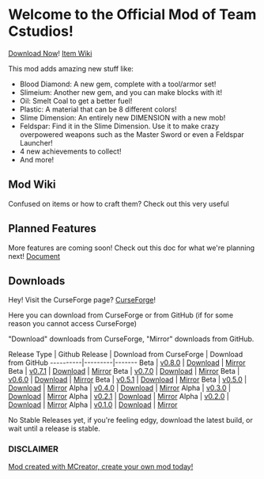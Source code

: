 # Welcome to the Official Mod of Team Cstudios!

[Download Now](#downloads)!
[Item Wiki](wiki)

This mod adds amazing new stuff like:

- Blood Diamond: A new gem, complete with a tool/armor set!
- Slimeium: Another new gem, and you can make blocks with it!
- Oil: Smelt Coal to get a better fuel!
- Plastic: A material that can be 8 different colors!
- Slime Dimension: An entirely new DIMENSION with a new mob!
- Feldspar: Find it in the Slime Dimension. Use it to make crazy overpowered weapons such as the Master Sword or even a Feldspar Launcher!
- 4 new achievements to collect!
- And more!

## Mod Wiki

Confused on items or how to craft them? Check out this very useful

## Planned Features

More features are coming soon! Check out this doc for what we're planning next! [Document](https://docs.google.com/document/d/1iLpDbmiFM5Q7dai4ZxXsKUcvsmPjlw72fb-hxB8LypQ/edit?usp=sharing)

## Downloads

Hey! Visit the CurseForge page? [CurseForge](https://minecraft.curseforge.com/projects/cstudiosmod/files)!

Here you can download from CurseForge or from GitHub (if for some reason you cannot access CurseForge)

"Download" downloads from CurseForge, "Mirror" downloads from GitHub.

Release Type | Github Release | Download from CurseForge | Download from GitHub
----------|---------|-------
Beta | [v0.8.0](https://github.com/TeamCstudios/CStudiosMod/releases/tag/0.8.0) | [Download](https://minecraft.curseforge.com/projects/cstudiosmod/files/2445501/download) | [Mirror](https://github.com/TeamCstudios/CStudiosMod/blob/master/beta%20builds/cstudiosmod_0.8.0.jar)
Beta | [v0.7.1](https://github.com/TeamCstudios/CStudiosMod/releases/tag/0.7.1) | [Download](https://minecraft.curseforge.com/projects/cstudiosmod/files/2440230/download) | [Mirror](https://github.com/TeamCstudios/CStudiosMod/blob/master/beta%20builds/cstudiosmod_0.7.1.jar)
Beta | [v0.7.0](https://github.com/TeamCstudios/CStudiosMod/releases/tag/0.7.0) | [Download](https://minecraft.curseforge.com/projects/cstudiosmod/files/2439821/download) | [Mirror](https://github.com/TeamCstudios/CStudiosMod/blob/master/beta%20builds/cstudiosmod_0.7.0.jar)
Beta | [v0.6.0](https://github.com/TeamCstudios/CStudiosMod/releases/tag/0.6.0) | [Download](https://minecraft.curseforge.com/projects/cstudiosmod/files/2439766/download) | [Mirror](https://github.com/TeamCstudios/CStudiosMod/blob/master/beta%20builds/cstudiosmod_0.6.0.jar)
Beta | [v0.5.1](https://github.com/TeamCstudios/CStudiosMod/releases/tag/0.5.1) | [Download](https://minecraft.curseforge.com/projects/cstudiosmod/files/2439765/download) | [Mirror](https://github.com/TeamCstudios/CStudiosMod/blob/master/beta%20builds/cstudiosmod_0.5.1.jar)
Beta | [v0.5.0](https://github.com/TeamCstudios/CStudiosMod/releases/tag/0.5.0) | [Download](https://minecraft.curseforge.com/projects/cstudiosmod/files/2439764/download) | [Mirror](https://github.com/TeamCstudios/CStudiosMod/blob/master/beta%20builds/cstudiosmod_0.5.0.jar)
Alpha | [v0.4.0](https://github.com/TeamCstudios/CStudiosMod/releases/tag/0.4.0) | [Download](https://minecraft.curseforge.com/projects/cstudiosmod/files/2439763/download) | [Mirror](https://github.com/TeamCstudios/CStudiosMod/blob/master/alpha%20builds/cstudiosmod_0.4.0.jar?raw=true)
Alpha | [v0.3.0](https://github.com/TeamCstudios/CStudiosMod/releases/tag/0.3.0) | [Download](https://minecraft.curseforge.com/projects/cstudiosmod/files/2439762/download) | [Mirror](https://github.com/TeamCstudios/CStudiosMod/blob/master/alpha%20builds/cstudiosmod_0.3.0.jar?raw=true)
Alpha | [v0.2.1](https://github.com/TeamCstudios/CStudiosMod/releases/tag/0.2.1) | [Download](https://minecraft.curseforge.com/projects/cstudiosmod/files/2439761/download) | [Mirror](https://github.com/TeamCstudios/CStudiosMod/blob/master/alpha%20builds/cstudiosmod_0.2.1.jar?raw=true)
Alpha | [v0.2.0](https://github.com/TeamCstudios/CStudiosMod/releases/tag/0.2.0) | [Download](https://minecraft.curseforge.com/projects/cstudiosmod/files/2439760/download) | [Mirror](https://github.com/TeamCstudios/CStudiosMod/blob/master/alpha%20builds/cstudiosmod_0.2.0.jar?raw=true)
Alpha | [v0.1.0](https://github.com/TeamCstudios/CStudiosMod/releases/tag/0.1.0) | [Download](https://minecraft.curseforge.com/projects/cstudiosmod/files/2439759/download) | [Mirror](https://github.com/TeamCstudios/CStudiosMod/blob/master/alpha%20builds/cstudiosmod_0.1.0.jar?raw=true)

No Stable Releases yet, if you're feeling edgy, download the latest build, or wait until a release is stable.

### DISCLAIMER
[Mod created with MCreator, create your own mod today!](https://mcreator.pylo.co/)

